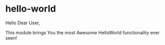 hello-world
===========

Hello Dear User,

This module brings You the most Awesome HelloWorld functionality ever seen!
